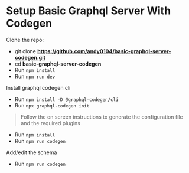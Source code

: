 # Setup Basic Graphql Server With Codegen

Clone the repo:
* git clone **https://github.com/andy0104/basic-graphql-server-codegen.git**
* cd **basic-graphql-server-codegen**
* Run `npm install`
* Run `npm run dev`

Install graphql codegen cli
* Run `npm install -D @graphql-codegen/cli`
* Run `npx graphql-codegen init`
> Follow the on screen instructions to generate the configuration file and the required plugins
* Run `npm install`
* Run `npm run codegen`

Add/edit the schema
* Run `npm run codegen`